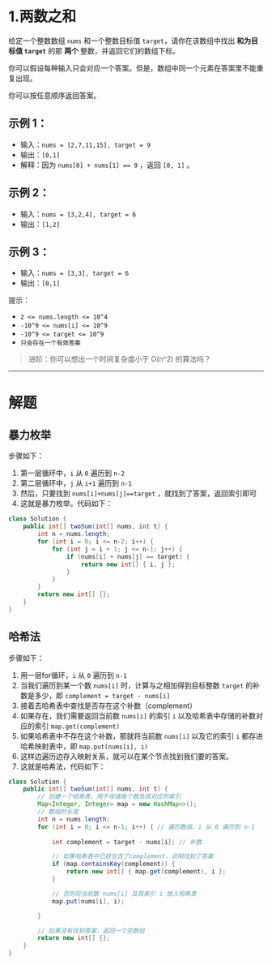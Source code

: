 # 1.两数之和

给定一个整数数组 `nums` 和一个整数目标值 `target`，请你在该数组中找出 **和为目标值 `target`**  的那 **两个** 整数，并返回它们的数组下标。

你可以假设每种输入只会对应一个答案。但是，数组中同一个元素在答案里不能重复出现。

你可以按任意顺序返回答案。


## 示例 1：


- 输入：`nums = [2,7,11,15], target = 9`
- 输出：`[0,1]`
- 解释：因为 `nums[0] + nums[1] == 9` ，返回 `[0, 1]` 。

## 示例 2：


- 输入：`nums = [3,2,4], target = 6`
- 输出：`[1,2]`

## 示例 3：


- 输入：`nums = [3,3], target = 6`
- 输出：`[0,1]`
 

提示：

- `2 <= nums.length <= 10^4`
- `-10^9 <= nums[i] <= 10^9`
- `-10^9 <= target <= 10^9`
- `只会存在一个有效答案`
 

> 进阶：你可以想出一个时间复杂度小于 O(n^2) 的算法吗？

---

# 解题

## 暴力枚举

步骤如下：

1. 第一层循环中，`i` 从 `0` 遍历到 `n-2`
2. 第二层循环中，`j` 从 `i+1` 遍历到 `n-1`
3. 然后，只要找到 `nums[i]+nums[j]==target` ，就找到了答案，返回索引即可
4. 这就是暴力枚举。代码如下：

```java
class Solution {
    public int[] twoSum(int[] nums, int t) {
        int n = nums.length;
        for (int i = 0; i <= n-2; i++) {
            for (int j = i + 1; j <= n-1; j++) {
                if (nums[i] + nums[j] == target) {
                    return new int[] { i, j };
                }
            }
        }
        return new int[] {};
    }
}
```

## 哈希法

步骤如下：

1. 用一层for循环，`i` 从 `0` 遍历到 `n-1`
2. 当我们遍历到某一个数 `nums[i]` 时，计算与之相加得到目标整数 `target` 的补数是多少，即 `complement = target - nums[i]`
3. 接着去哈希表中查找是否存在这个补数（complement）
4. 如果存在，我们需要返回当前数 `nums[i]` 的索引 `i` 以及哈希表中存储的补数对应的索引 `map.get(complement)`
5. 如果哈希表中不存在这个补数，那就将当前数 `nums[i]` 以及它的索引 `i` 都存进哈希映射表中，即 `map.put(nums[i], i)`
6. 这样边遍历边存入映射关系，就可以在某个节点找到我们要的答案。
7. 这就是哈希法，代码如下：

```java
class Solution {
    public int[] twoSum(int[] nums, int t) {
        // 创建一个哈希表，用于存储每个数及其对应的索引
        Map<Integer, Integer> map = new HashMap<>(); 
        // 数组的长度
        int n = nums.length; 
        for (int i = 0; i <= n-1; i++) { // 遍历数组，i 从 0 遍历到 n-1
        
            int complement = target - nums[i]; // 补数

            // 如果哈希表中已经包含了complement，说明找到了答案
            if (map.containsKey(complement)) {
                return new int[] { map.get(complement), i };
            }

            // 否则将当前数 nums[i] 及其索引 i 放入哈希表
            map.put(nums[i], i);

        }

        // 如果没有找到答案，返回一个空数组
        return new int[] {};
    }
}
```